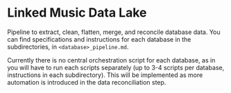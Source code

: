 # Linked Music Data Lake

Pipeline to extract, clean, flatten, merge, and reconcile database data. You can find specifications and instructions for each database in the subdirectories, in `<database>_pipeline.md`.

Currently there is no central orchestration script for each database, as in you will have to run each scripts separately (up to 3-4 scripts per database, instructions in each subdirectory). This will be implemented as more automation is introduced in the data reconciliation step. 